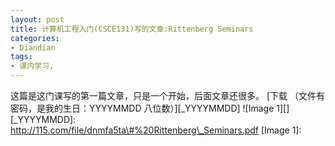 ```yaml
---
layout: post
title: 计算机工程入门(CSCE131)写的文章:Rittenberg Seminars
categories:
- Diandian
tags:
- 课内学习, 
---
```

这篇是这门课写的​第一篇文章，只是一个开始，后面文章还很多。 \[下载 （文件有密码，是我的生日：YYYYMMDD 八位数）\]\[\_YYYYMMDD\] !\[Image 1\]\[\] \[\_YYYYMMDD\]: http://115.com/file/dnmfa5ta\#%20Rittenberg\_Seminars.pdf \[Image 1\]: